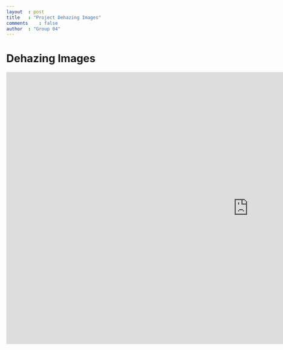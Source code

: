 ```yaml
---
layout	: post
title	: "Project Dehazing Images"
comments	: false
author	: "Group 04"
---
```

# Dehazing Images
<iframe width="1280" height="720" src="https://www.youtube.com/embed/se1nrV5s-UA" frameborder="0" allow="accelerometer; autoplay; encrypted-media; gyroscope; picture-in-picture" allowfullscreen></iframe>
